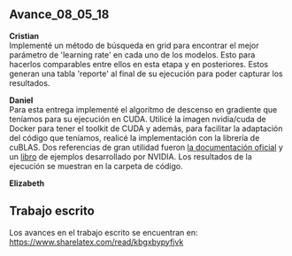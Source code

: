 ## Avance_08_05_18


**Cristian**  
Implementé un método de búsqueda en grid para encontrar el mejor parámetro de 'learning rate' en cada uno de los modelos. Esto para hacerlos comparables entre ellos en esta etapa y en posteriores. Estos generan una tabla 'reporte' al final de su ejecución para poder capturar los resultados.

**Daniel**  
Para esta entrega implementé el algorítmo de descenso en gradiente que teníamos para su ejecución en CUDA. Utilicé la imagen nvidia/cuda de Docker para tener el toolkit de CUDA y además, para facilitar la adaptación del código que teníamos, realicé la implementación con la librería de cuBLAS. Dos referencias de gran utilidad fueron [la documentación oficial](https://docs.nvidia.com/cuda/cublas/index.html) y un [libro](https://developer.nvidia.com/sites/default/files/akamai/cuda/files/Misc/mygpu.pdf) de ejemplos desarrollado por NVIDIA. Los resultados de la ejecución se muestran en la carpeta de código.  

**Elizabeth**  


## Trabajo escrito

Los avances en el trabajo escrito se encuentran en: 
https://www.sharelatex.com/read/kbgxbypyfjvk


